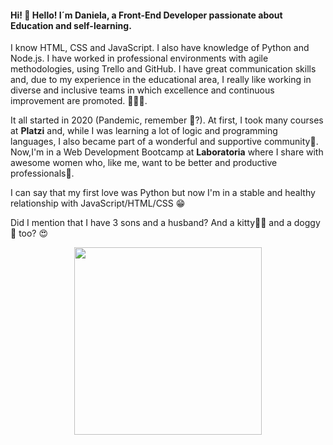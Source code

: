 

#### Hi! 👋 Hello! I´m Daniela, a Front-End Developer passionate about Education and self-learning. 

I know HTML, CSS and JavaScript. I also have knowledge of Python and Node.js. 
I have worked in professional environments with agile methodologies, using Trello and GitHub. 
I have great communication skills and, due to my experience in the educational area, I really like working in diverse and inclusive teams in which excellence and continuous improvement are promoted. 👩🏻‍💻.
 
 It all started in 2020 (Pandemic, remember 😬?). At first, I took many courses at **Platzi** and, while I was learning a lot of logic and programming languages, I also became part of a wonderful and supportive community💚. 
 Now,I'm in a Web Development Bootcamp at **Laboratoria** where I share with awesome women who, like me, want to be better and productive professionals💛.
 
 I can say that my first love was Python but now I'm in a stable and healthy relationship with JavaScript/HTML/CSS 😁
 
 Did I mention that I have 3 sons and a husband? And a kitty🐱‍👤 and a doggy🐶 too? 😍


<div>
<p style = 'text-align:center;'>
<img src= "https://user-images.githubusercontent.com/72564646/138130223-357f828d-caf0-4ab8-b966-803125289dcc.png" width="300px">
</p>
</div>








